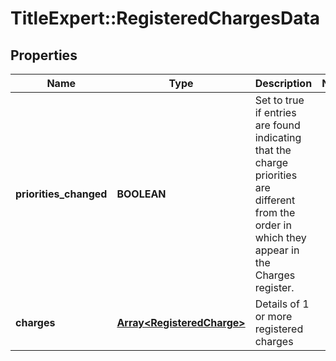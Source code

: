 # TitleExpert::RegisteredChargesData

## Properties
Name | Type | Description | Notes
------------ | ------------- | ------------- | -------------
**priorities_changed** | **BOOLEAN** | Set to true if entries are found indicating that the charge priorities are different from the order in which they appear in the Charges register. | 
**charges** | [**Array&lt;RegisteredCharge&gt;**](RegisteredCharge.md) | Details of 1 or more registered charges | 


